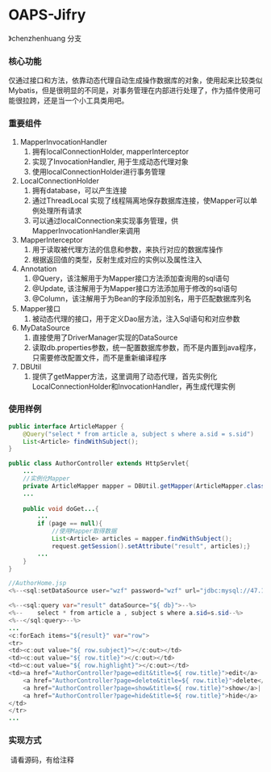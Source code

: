 # OAPS-Jifry

》chenzhenhuang 分支

### 核心功能

仅通过接口和方法，依靠动态代理自动生成操作数据库的对象，使用起来比较类似Mybatis，但是很明显的不同是，对事务管理在内部进行处理了，作为插件使用可能很拉跨，还是当一个小工具类用吧。

### 重要组件

1. MapperInvocationHandler
   1. 拥有localConnectionHolder, mapperInterceptor
   2. 实现了InvocationHandler, 用于生成动态代理对象
   3. 使用localConnectionHolder进行事务管理
2. LocalConnectionHolder
   1. 拥有database，可以产生连接
   2. 通过ThreadLocal<Connection> 实现了线程隔离地保存数据库连接，使Mapper可以单例处理所有请求
   3. 可以通过localConnection来实现事务管理，供MapperInvocationHandler来调用
3. MapperInterceptor
   1. 用于读取被代理方法的信息和参数，来执行对应的数据库操作
   2. 根据返回值的类型，反射生成对应的实例以及属性注入
4. Annotation
   1. @Query，该注解用于为Mapper接口方法添加查询用的sql语句
   2. @Update, 该注解用于为Mapper接口方法添加用于修改的sql语句
   3. @Column，该注解用于为Bean的字段添加别名，用于匹配数据库列名
5. Mapper接口
   1. 被动态代理的接口，用于定义Dao层方法，注入Sql语句和对应参数
6. MyDataSource
   1. 直接使用了DriverManager实现的DataSource
   2. 读取db.properties参数，统一配置数据库参数，而不是内置到java程序，只需要修改配置文件，而不是重新编译程序
7. DBUtil
   1. 提供了getMapper方法，这里调用了动态代理，首先实例化LocalConnectionHolder和InvocationHandler，再生成代理实例

### 使用样例

```java
public interface ArticleMapper {
    @Query("select * from article a, subject s where a.sid = s.sid")
    List<Article> findWithSubject();
}

public class AuthorController extends HttpServlet{
    ...
    //实例化Mapper
    private ArticleMapper mapper = DBUtil.getMapper(ArticleMapper.class);
    ...
        
    public void doGet...{
        ...
        if (page == null){
            //使用Mapper取得数据
            List<Article> articles = mapper.findWithSubject();
            request.getSession().setAttribute("result", articles);}
        ...
    }
}

//AuthorHome.jsp
<%--<sql:setDataSource user="wzf" password="wzf" url="jdbc:mysql://47.115.56.157:3306/oo?serverTimezone=GMT%2B8" driver="com.mysql.jdbc.Driver" var="db"/>--%>

<%--<sql:query var="result" dataSource="${ db}">--%>
<%--    select * from article a , subject s where a.sid=s.sid--%>
<%--</sql:query>--%>
...
<c:forEach items="${result}" var="row">
<tr>
<td><c:out value="${ row.subject}"></c:out></td>
<td><c:out value="${ row.title}"></c:out></td>
<td><c:out value="${ row.highlight}"></c:out></td>
<td><a href="AuthorController?page=edit&title=${ row.title}">edit</a> ||
    <a href="AuthorController?page=delete&title=${ row.title}">delete</a>||
    <a href="AuthorController?page=show&title=${ row.title}">show</a>||
    <a href="AuthorController?page=hide&title=${ row.title}">hide</a>
</td>
</tr>
...
```

### 实现方式

​	请看源码，有给注释
























